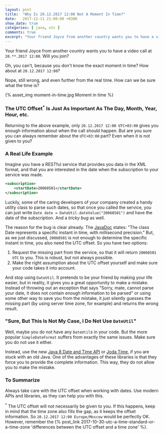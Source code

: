 ```yaml
---
layout: post
title:  "Why Is 20.12.2017 12:00 Not A Moment In Time?"
date:   2017-12-11 21:00:00 +0300
show_date: true
categories: [ java, utc ]
comments: true
excerpt: "Your friend Joyce from another country wants you to have a video call at 20.**.2017 12:00. Will you join?"
---
```


Your friend Joyce from another country wants you to have a video call at `20.**.2017 12:00`. Will you join? 

Oh, you can't, because you don't know the exact moment in time? How about at `20.12.2017 12:00`? 

Nope, still wrong, and even further from the real time. How can we be sure what the time is?

{% asset_img moment-in-time.jpg Moment in time %}

### The UTC Offset<sup>*</sup> Is Just As Important As The Day, Month, Year, Hour, etc.

Returning to the above example, only `20.12.2017 12:00 UTC+03:00` gives you enough information about when the call should happen. But are you sure you can always remember about the `UTC+03:00` part? Even when it is not given to you?

### A Real Life Example

Imagine you have a RESTful service that provides you data in the XML format, and that you are interested in the date when the subscription to your service was made.

```xml
<subscription>
    <startDate>20060501</startDate>
</subscription>
```

Luckily, some of the caring developers of your company created a handy utility class to parse such dates, so that once you called the service, you can just write `Date date = DateUtil.dateValue("20060501")` and have the date of the subscription. And a _tricky bug_ as well.

The reason for the bug is clear already. The [JavaDoc](https://docs.oracle.com/javase/6/docs/api/java/util/Date.html) states: "The class Date represents a specific instant in time, with millisecond precision." But, as we just discussed, `20060501` is not enough to determine the specific instant in time, you also need the UTC offset. So you have two options:

1. Request the missing part from the service, so that it will return `20060501 UTC` to you. This is robust, but not always possible.
2. Make the right assumption about the UTC offset yourself and make sure your code takes it into account.

And stop using `DateUtil`. It pretends to be your friend by making your life easier, but in reality, it gives you a great opportunity to make a mistake. Instead of throwing out an exception that says "Sorry, mate, cannot parse your date, it does not contain enough information to be parsed" or using some other way to save you from the mistake, it just silently guesses the missing part (by using server time zone, for example) and returns the wrong result.

### "Sure, But This Is Not My Case, I Do Not Use `DateUtil`" 

Well, maybe you do not have any `DateUtil`s in your code. But the more popular `SimpleDateFormat` suffers from exactly the same issues. Make sure you do not use it either.

Instead, use the new [Java 8 Date and Time API](http://www.oracle.com/technetwork/articles/java/jf14-date-time-2125367.html) or [Joda Time](http://www.joda.org/joda-time/), if you are stuck with an old Java. One of the advantages of these libraries is that they force you to provide the complete information. This way, they do not allow you to make the mistake.

### To Summarize

Always take care with the UTC offset when working with dates. Use modern APIs and libraries, as they can help you with this.

<sup>*</sup> The UTC offset will not necessarily be given to you. If this happens, keep in mind that the time zone also fills the gap, as it keeps the offset information. So `20.12.2017 12:00 Europe/Moscow` would be  perfectly OK. However, remember the {% post_link 2017-10-30-utc-a-time-standard-or-a-time-zone 'differences between the UTC offset and a time zone' %}. 
